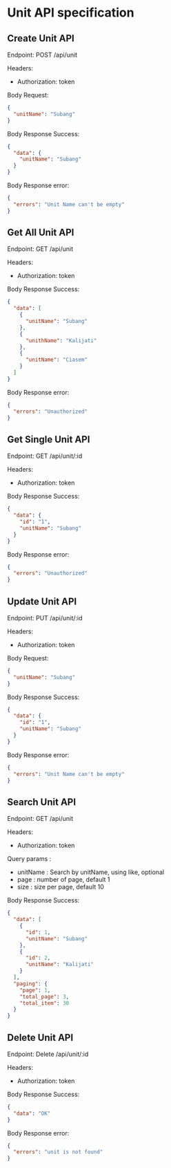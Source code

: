 # Unit API specification

## Create Unit API

Endpoint: POST /api/unit

Headers:

- Authorization: token

Body Request:

```json
{
  "unitName": "Subang"
}
```

Body Response Success:

```json
{
  "data": {
    "unitName": "Subang"
  }
}
```

Body Response error:

```json
{
  "errors": "Unit Name can't be empty"
}
```

## Get All Unit API

Endpoint: GET /api/unit

Headers:

- Authorization: token

Body Response Success:

```json
{
  "data": [
    {
      "unitName": "Subang"
    },
    {
      "unithName": "Kalijati"
    },
    {
      "unitName": "Ciasem"
    }
  ]
}
```

Body Response error:

```json
{
  "errors": "Unauthorized"
}
```

## Get Single Unit API

Endpoint: GET /api/unit/:id

Headers:

- Authorization: token

Body Response Success:

```json
{
  "data": {
    "id": "1",
    "unitName": "Subang"
  }
}
```

Body Response error:

```json
{
  "errors": "Unauthorized"
}
```

## Update Unit API

Endpoint: PUT /api/unit/:id

Headers:

- Authorization: token

Body Request:

```json
{
  "unitName": "Subang"
}
```

Body Response Success:

```json
{
  "data": {
    "id": "1",
    "unitName": "Subang"
  }
}
```

Body Response error:

```json
{
  "errors": "Unit Name can't be empty"
}
```

## Search Unit API

Endpoint: GET /api/unit

Headers:

- Authorization: token

Query params :

- unitName : Search by unitName, using like, optional
- page : number of page, default 1
- size : size per page, default 10

Body Response Success:

```json
{
  "data": [
    {
      "id": 1,
      "unitName": "Subang"
    },
    {
      "id": 2,
      "unitName": "Kalijati"
    }
  ],
  "paging": {
    "page": 1,
    "total_page": 3,
    "total_item": 30
  }
}
```

## Delete Unit API

Endpoint: Delete /api/unit/:id

Headers:

- Authorization: token

Body Response Success:

```json
{
  "data": "OK"
}
```

Body Response error:

```json
{
  "errors": "unit is not found"
}
```
